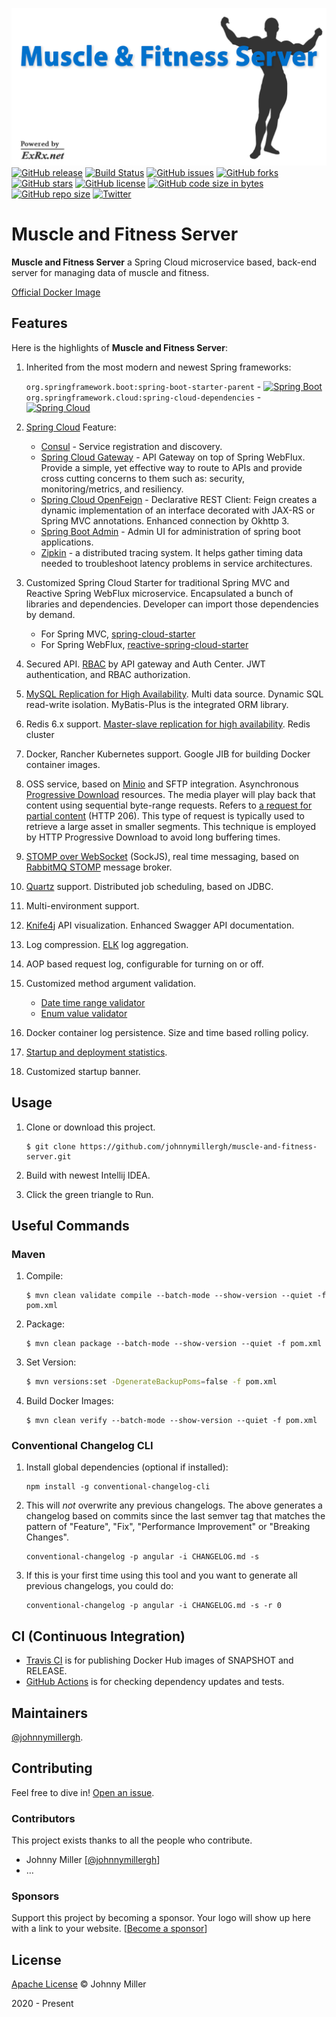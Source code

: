 ![Muscle and Fitness Server Social Image](https://raw.githubusercontent.com/johnnymillergh/MaterialLibrary/master/muscle-and-fitness/muscle-and-fitness-server-social-image.png)
[![GitHub release](https://img.shields.io/github/release/johnnymillergh/muscle-and-fitness-server.svg)](https://github.com/johnnymillergh/muscle-and-fitness-server/releases)
[![Build Status](https://travis-ci.com/johnnymillergh/muscle-and-fitness-server.svg?branch=master)](https://travis-ci.com/johnnymillergh/muscle-and-fitness-server)
[![GitHub issues](https://img.shields.io/github/issues/johnnymillergh/muscle-and-fitness-server)](https://github.com/johnnymillergh/muscle-and-fitness-server/issues)
[![GitHub forks](https://img.shields.io/github/forks/johnnymillergh/muscle-and-fitness-server)](https://github.com/johnnymillergh/muscle-and-fitness-server/network)
[![GitHub stars](https://img.shields.io/github/stars/johnnymillergh/muscle-and-fitness-server)](https://github.com/johnnymillergh/muscle-and-fitness-server)
[![GitHub license](https://img.shields.io/github/license/johnnymillergh/muscle-and-fitness-server)](https://github.com/johnnymillergh/muscle-and-fitness-server/blob/master/LICENSE)
[![GitHub code size in bytes](https://img.shields.io/github/languages/code-size/johnnymillergh/muscle-and-fitness-server.svg?style=popout)](https://github.com/johnnymillergh/muscle-and-fitness-server)
[![GitHub repo size](https://img.shields.io/github/repo-size/johnnymillergh/muscle-and-fitness-server.svg)](https://github.com/johnnymillergh/muscle-and-fitness-server)
[![Twitter](https://img.shields.io/twitter/url/https/github.com/johnnymillergh/muscle-and-fitness-server?style=social)](https://twitter.com/intent/tweet?text=Wow:&url=https%3A%2F%2Fgithub.com%2Fjohnnymillergh%2Fmuscle-and-fitness-server)

# Muscle and Fitness Server

**Muscle and Fitness Server** a Spring Cloud microservice based, back-end server for managing data of muscle and fitness.

[Official Docker Image](https://hub.docker.com/u/ijohnnymiller)

## Features

Here is the highlights of **Muscle and Fitness Server**:

1. Inherited from the most modern and newest Spring frameworks:

   `org.springframework.boot:spring-boot-starter-parent` - [![Spring Boot](https://maven-badges.herokuapp.com/maven-central/org.springframework.boot/spring-boot-starter-parent/badge.svg)](https://maven-badges.herokuapp.com/maven-central/org.springframework.boot/spring-boot-starter-parent/)
   `org.springframework.cloud:spring-cloud-dependencies` - [![Spring Cloud](https://maven-badges.herokuapp.com/maven-central/org.springframework.cloud/spring-cloud-dependencies/badge.svg)](https://maven-badges.herokuapp.com/maven-central/org.springframework.cloud/spring-cloud-dependencies/)

2. [Spring Cloud](https://spring.io/projects/spring-cloud) Feature:

   - [Consul](https://www.consul.io/) - Service registration and discovery.
   - [Spring Cloud Gateway](https://spring.io/projects/spring-cloud-gateway) - API Gateway on top of Spring WebFlux.  Provide a simple, yet effective way to route to APIs and provide cross cutting concerns to them such as: security, monitoring/metrics, and resiliency.
   - [Spring Cloud OpenFeign](https://spring.io/projects/spring-cloud-openfeign) - Declarative REST Client: Feign creates a dynamic implementation of an interface decorated with JAX-RS or Spring MVC annotations. Enhanced connection by Okhttp 3.
   - [Spring Boot Admin](https://codecentric.github.io/spring-boot-admin/current/) - Admin UI for administration of spring boot applications.
   - [Zipkin](https://zipkin.io/) - a distributed tracing system. It helps gather timing data needed to troubleshoot latency problems in service architectures.

3. Customized Spring Cloud Starter for traditional Spring MVC and Reactive Spring WebFlux microservice. Encapsulated a bunch of libraries and dependencies. Developer can import those dependencies by demand.

   - For Spring MVC, [spring-cloud-starter](https://github.com/johnnymillergh/muscle-and-fitness-server/tree/master/spring-cloud-starter)
   - For Spring WebFlux, [reactive-spring-cloud-starter](https://github.com/johnnymillergh/muscle-and-fitness-server/tree/master/reactive-spring-cloud-starter)

4. Secured API. [RBAC](https://en.wikipedia.org/wiki/Role-based_access_control) by API gateway and Auth Center. JWT authentication, and RBAC authorization.

5. [MySQL Replication for High Availability](https://severalnines.com/resources/database-management-tutorials/mysql-replication-high-availability-tutorial). Multi data source. Dynamic SQL read-write isolation. MyBatis-Plus is the integrated ORM library.

6. Redis 6.x support. [Master-slave replication for high availability](https://redis.io/topics/replication). Redis cluster

7. Docker, Rancher Kubernetes support. Google JIB for building Docker container images.

8. OSS service, based on [Minio](https://min.io/) and SFTP integration. Asynchronous [Progressive Download](https://www.nginx.com/resources/glossary/progressive-download/) resources. The media player will play back that content using sequential byte-range requests. Refers to [a request for partial content](https://developer.mozilla.org/en-US/docs/Web/HTTP/Range_requests) (HTTP 206). This type of request is typically used to retrieve a large asset in smaller segments. This technique is employed by HTTP Progressive Download to avoid long buffering times.

9. [STOMP over WebSocket](https://www.toptal.com/java/stomp-spring-boot-websocket) (SockJS), real time messaging, based on [RabbitMQ STOMP](https://www.rabbitmq.com/stomp.html) message broker.

10. [Quartz](http://www.quartz-scheduler.org/) support. Distributed job scheduling, based on JDBC.

11. Multi-environment support.

12. [Knife4j](https://doc.xiaominfo.com/) API visualization. Enhanced Swagger API documentation.

13. Log compression. [ELK](https://www.elastic.co/what-is/elk-stack) log aggregation.

14. AOP based request log, configurable for turning on or off.

15. Customized method argument validation.

    - [Date time range validator](https://github.com/johnnymillergh/muscle-and-fitness-server/blob/master/spring-cloud-starter/src/main/java/com/jmsoftware/maf/springcloudstarter/validation/validator/DateTimeRangeValidator.java)
    - [Enum value validator](https://github.com/johnnymillergh/muscle-and-fitness-server/blob/master/spring-cloud-starter/src/main/java/com/jmsoftware/maf/springcloudstarter/validation/validator/EnumValueValidator.java)

16. Docker container log persistence. Size and time based rolling policy.

17. [Startup and deployment statistics](https://github.com/johnnymillergh/muscle-and-fitness-server/blob/master/spring-cloud-starter/src/main/java/com/jmsoftware/maf/springcloudstarter/helper/SpringBootStartupHelper.java).

18. Customized startup banner.

## Usage

1. Clone or download this project.

   ```shell
   $ git clone https://github.com/johnnymillergh/muscle-and-fitness-server.git
   ```

2. Build with newest Intellij IDEA.

3. Click the green triangle to Run.

## Useful Commands

### Maven

1. Compile:

   ```shell
   $ mvn clean validate compile --batch-mode --show-version --quiet -f pom.xml
   ```

2. Package:

   ```shell
   $ mvn clean package --batch-mode --show-version --quiet -f pom.xml
   ```

3. Set Version:

   ```sh
   $ mvn versions:set -DgenerateBackupPoms=false -f pom.xml
   ```

4. Build Docker Images:

   ```shell
   $ mvn clean verify --batch-mode --show-version --quiet -f pom.xml
   ```

### Conventional Changelog CLI

1. Install global dependencies (optional if installed):

   ```
   npm install -g conventional-changelog-cli
   ```

2. This will *not* overwrite any previous changelogs. The above generates a changelog based on commits since the last semver tag that matches the pattern of "Feature", "Fix", "Performance Improvement" or "Breaking Changes".

   ```
   conventional-changelog -p angular -i CHANGELOG.md -s
   ```

3. If this is your first time using this tool and you want to generate all previous changelogs, you could do:

   ```
   conventional-changelog -p angular -i CHANGELOG.md -s -r 0
   ```

## CI (Continuous Integration)

- [Travis CI](https://travis-ci.com/github/johnnymillergh/media-streaming) is for publishing Docker Hub images of SNAPSHOT and RELEASE.
- [GitHub Actions](https://github.com/johnnymillergh/media-streaming/actions) is for checking dependency updates and tests.

## Maintainers

[@johnnymillergh](https://github.com/johnnymillergh).

## Contributing

Feel free to dive in! [Open an issue](https://github.com/johnnymillergh/spring-cloud-tutorial/issues/new).

### Contributors

This project exists thanks to all the people who contribute. 

- Johnny Miller [[@johnnymillergh](https://github.com/johnnymillergh)]
- …


### Sponsors

Support this project by becoming a sponsor. Your logo will show up here with a link to your website. [[Become a sponsor](https://become-a-sponsor.org)]

## License

[Apache License](https://github.com/johnnymillergh/exrx-net-crawler-server/blob/master/LICENSE) © Johnny Miller

2020 - Present

